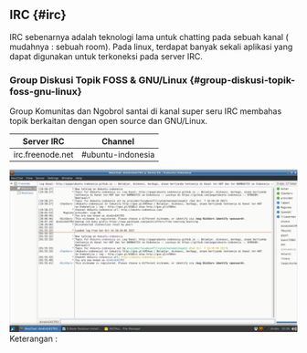 ## IRC {#irc}

IRC sebenarnya adalah teknologi lama untuk chatting pada sebuah kanal ( mudahnya : sebuah room). Pada linux, terdapat banyak sekali aplikasi yang dapat digunakan untuk terkoneksi pada server IRC.

### Group Diskusi Topik FOSS &amp; GNU/Linux {#group-diskusi-topik-foss-gnu-linux}

Group Komunitas dan Ngobrol santai di kanal super seru IRC membahas topik berkaitan dengan open source dan GNU/Linux.

| Server IRC | Channel |
| --- | --- |
| irc.freenode.net | #ubuntu-indonesia |

![](../assets/image160.png)Keterangan :